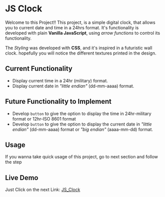 # JS Clock

Welcome to this Project!! This project, is a simple digital clock, that allows you to current date and time in a 24hrs format. It's functionality is developed with plain **Vanilla JavaScript**, using _arrow functions_ to control its functionality.

The _Styling_ was developed with **CSS**, and it's inspired in a futuristic wall clock. hopefully you will notice the different textures printed in the design.

## Current Functionality

- Display current time in a 24hr (military) format.
- Display current date in _"little endian"_ (dd-mm-aaaa) format.

## Future Functionality to Implement

- Develop `button` to give the option to display the time in 24hr-military format or 12hr-ISO 8601 format
- Develop `button` to give the option to display the current date in _"little endian"_ (dd-mm-aaaa) format or _"big endian"_ (aaaa-mm-dd) format.

## Usage

If you wanna take quick usage of this project, go to next section and follow the step

## Live Demo

Just Click on the next Link: [JS_Clock](https://santiagoejm.github.io/JS-Clock/)
